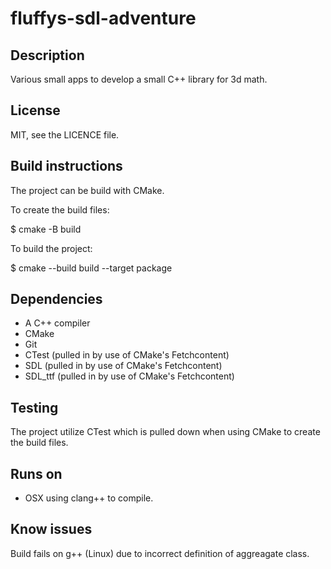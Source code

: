 # fluffys-sdl-adventure


## Description

Various small apps to develop a small C++ library for 3d math.

## License

MIT, see the LICENCE file.

## Build instructions

The project can be build with CMake.

To create the build files:

$ cmake -B build

To build the project:

$ cmake --build build --target package

## Dependencies

* A C++ compiler
* CMake
* Git
* CTest (pulled in by use of CMake's Fetchcontent)
* SDL (pulled in by use of CMake's Fetchcontent)
* SDL_ttf (pulled in by use of CMake's Fetchcontent)

## Testing

The project utilize CTest which is pulled down when using CMake to create the build files.

## Runs on

* OSX using clang++ to compile.

## Know issues

Build fails on g++ (Linux) due to incorrect definition of aggreagate class.

